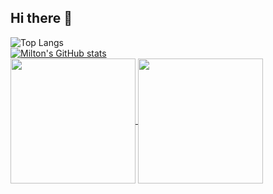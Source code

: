 ## Hi there 👋

<!--
**miltonvento/miltonvento** is a ✨ _special_ ✨ repository because its `README.md` (this file) appears on your GitHub profile.

Here are some ideas to get you started:

- 🔭 I’m currently working on ...
- 🌱 I’m currently learning ...
- 👯 I’m looking to collaborate on ...
- 🤔 I’m looking for help with ...
- 💬 Ask me about ...
- 📫 How to reach me: ...
- 😄 Pronouns: ...
- ⚡ Fun fact: ...
-->


<div style="display: flex; flex-wrap: wrap; justify-content: space-between;">
  <div style="flex: 1; min-width: 300px; margin-right: 10px;">
    <img src="https://github-readme-stats-iota-jade-55.vercel.app/api/top-langs/?username=miltonvento&size_weight=0.5&count_weight=0.5&layout=donut-vertical" alt="Top Langs"/>
  </div>
  <div style="flex: 1; min-width: 300px;">
    <a href="https://github.com/miltonvento/github-readme-stats">
      <img src="https://github-readme-stats-iota-jade-55.vercel.app/api?username=miltonvento&show_icons=true&theme=dark&include_all_commits=true&rank_icon=github" alt="Milton's GitHub stats"/>
    </a>
  </div>
</div>

<a href="https://github.com/anuraghazra/github-readme-stats">
  <img height=200 align="center" src="https://github-readme-stats.vercel.app/api?username=anuraghazra" />
</a>
<a href="https://github.com/anuraghazra/convoychat">
  <img height=200 align="center" src="https://github-readme-stats.vercel.app/api/top-langs?username=anuraghazra&layout=compact&langs_count=8&card_width=320" />
</a>
